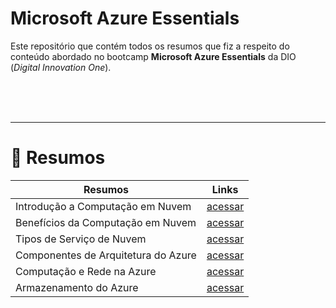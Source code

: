# **Microsoft Azure Essentials**

Este repositório que contém todos os resumos que fiz a respeito do conteúdo abordado no bootcamp **Microsoft Azure Essentials** da DIO (*Digital Innovation One*).

<br><br><br>

---

# **📃 Resumos**

| Resumos | Links |
| - | - |
| Introdução a Computação em Nuvem | [acessar](Summaries/introduction-to-cloud-computing.md) |
| Benefícios da Computação em Nuvem | [acessar](Summaries/benefits-of-cloud-computing.md) |
| Tipos de Serviço de Nuvem | [acessar](Summaries/cloud-service-types.md) |
| Componentes de Arquitetura do Azure | [acessar](Summaries/azure-architecture-components.md) |
| Computação e Rede na Azure | [acessar](Summaries/compute-and-network-on-azure.md) |
| Armazenamento do Azure | [acessar](Summaries/azure-storage.md) |